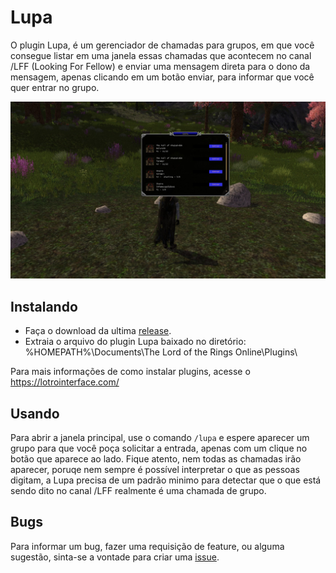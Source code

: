 # Lupa

O plugin Lupa, é um gerenciador de chamadas para grupos, em que você consegue listar em uma janela essas chamadas que acontecem no canal /LFF (Looking For Fellow) e enviar uma mensagem direta para o dono da mensagem, apenas clicando em um botão enviar, para informar que você quer entrar no grupo.

![Screenshot](./ScreenShot.jpg?raw=true)

## Instalando
- Faça o download da ultima [release](https://github.com/joaoneto/GuardioesDeArda/releases).
- Extraia o arquivo do plugin Lupa baixado no diretório: %HOMEPATH%\Documents\The Lord of the Rings Online\Plugins\

Para mais informações de como instalar plugins, acesse o https://lotrointerface.com/

## Usando
Para abrir a janela principal, use o comando `/lupa` e espere aparecer um grupo para que você poça solicitar a entrada, apenas com um clique no botão que aparece ao lado.
Fique atento, nem todas as chamadas irão aparecer, poruqe nem sempre é possível interpretar o que as pessoas digitam, a Lupa precisa de um padrão minimo para detectar que o que está sendo dito no canal /LFF realmente é uma chamada de grupo.

## Bugs
Para informar um bug, fazer uma requisição de feature, ou alguma sugestão, sinta-se a vontade para criar uma [issue](https://github.com/joaoneto/modular-template/issues).
